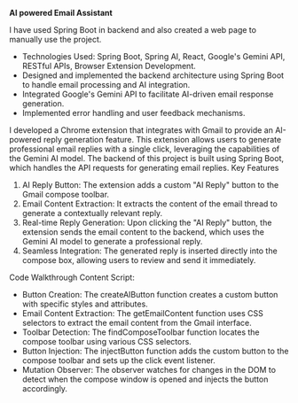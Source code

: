 **AI powered Email Assistant**

I have used Spring Boot in backend and also created a web page to manually use the project.
- Technologies Used: Spring Boot, Spring AI, React, Google's Gemini API, RESTful APIs, Browser Extension Development.
- Designed and implemented the backend architecture using Spring Boot to handle email processing and AI integration.
- Integrated Google's Gemini API to facilitate AI-driven email response generation.
- Implemented error handling and user feedback mechanisms.

I developed a Chrome extension that integrates with Gmail to provide an AI-powered reply generation feature. This extension allows users to generate professional email replies with a single click, leveraging the capabilities of the Gemini AI model. The backend of this project is built using Spring Boot, which handles the API requests for generating email replies.
Key Features
1. AI Reply Button: The extension adds a custom "AI Reply" button to the Gmail compose toolbar.
2. Email Content Extraction: It extracts the content of the email thread to generate a contextually relevant reply.
3. Real-time Reply Generation: Upon clicking the "AI Reply" button, the extension sends the email content to the backend, which uses the Gemini AI model to generate a professional reply.
4. Seamless Integration: The generated reply is inserted directly into the compose box, allowing users to review and send it immediately.

Code Walkthrough
Content Script:

- Button Creation: The createAIButton function creates a custom button with specific styles and attributes.
- Email Content Extraction: The getEmailContent function uses CSS selectors to extract the email content from the Gmail interface.
- Toolbar Detection: The findComposeToolbar function locates the compose toolbar using various CSS selectors.
- Button Injection: The injectButton function adds the custom button to the compose toolbar and sets up the click event listener.
- Mutation Observer: The observer watches for changes in the DOM to detect when the compose window is opened and injects the button accordingly.
